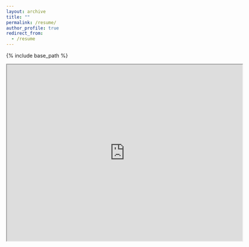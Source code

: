 ```yaml
---
layout: archive
title: ""
permalink: /resume/
author_profile: true
redirect_from:
  - /resume
---
```


{% include base_path %}
<iframe src="https://drive.google.com/file/d/1YTDmHMF5yKJwjE9xgHRStzbapqTyWHEv/preview" width="640" height="480" allow="autoplay"></iframe>

<object data="../files/Resume 2024 - Miles Nash.pdf" width="1000" height="1000" type='application/pdf'/>


